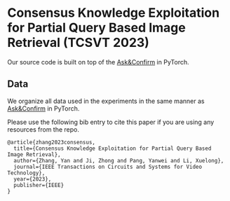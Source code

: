 # Consensus Knowledge Exploitation for Partial Query Based Image Retrieval (TCSVT 2023)

Our source code is built on top of the [Ask&Confirm](https://github.com/CuthbertCai/Ask-Confirm) in PyTorch.

## Data
We organize all data used in the experiments in the same manner as [Ask&Confirm](https://github.com/CuthbertCai/Ask-Confirm) in PyTorch.


Please use the following bib entry to cite this paper if you are using any resources from the repo.
```
@article{zhang2023consensus,
  title={Consensus Knowledge Exploitation for Partial Query Based Image Retrieval},
  author={Zhang, Yan and Ji, Zhong and Pang, Yanwei and Li, Xuelong},
  journal={IEEE Transactions on Circuits and Systems for Video Technology},
  year={2023},
  publisher={IEEE}
}
```
